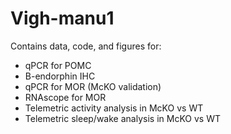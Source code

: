 # Vigh-manu1

Contains data, code, and figures for:  
- qPCR for POMC  
- B-endorphin IHC  
- qPCR for MOR (McKO validation)  
- RNAscope for MOR  
- Telemetric activity analysis in McKO vs WT  
- Telemetric sleep/wake analysis in McKO vs WT
